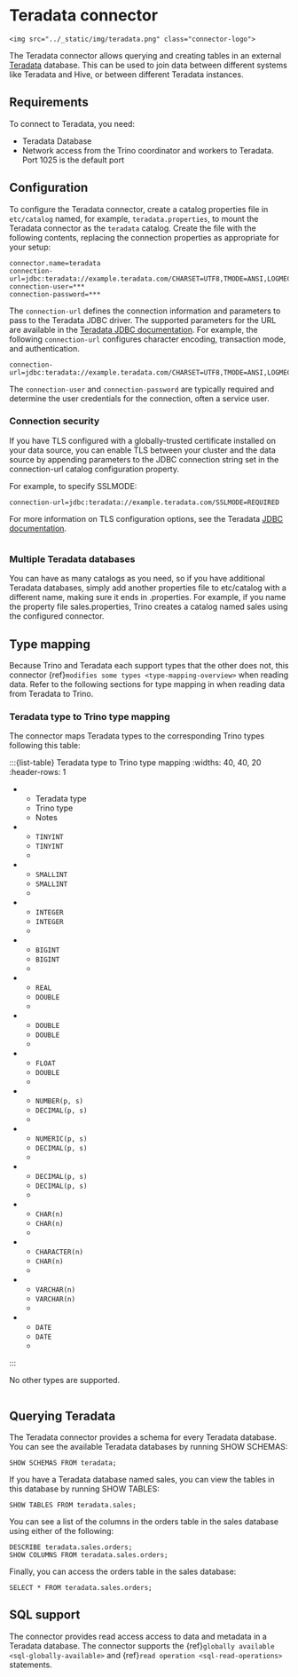 # Teradata connector

```{raw} html
<img src="../_static/img/teradata.png" class="connector-logo">
```

The Teradata connector allows querying and creating tables in an external
[Teradata](https://www.teradata.com/) database. This can be used to join 
data between different systems like Teradata and Hive, or between different Teradata instances.

## Requirements

To connect to Teradata, you need:

- Teradata Database
- Network access from the Trino coordinator and workers to Teradata. Port 
  1025 is the default port

## Configuration

To configure the Teradata connector, create a catalog properties file in
`etc/catalog` named, for example, `teradata.properties`, to mount the Teradata
connector as the `teradata` catalog. Create the file with the following 
contents, replacing the connection properties as appropriate for your setup:

```properties
connector.name=teradata
connection-url=jdbc:teradata://example.teradata.com/CHARSET=UTF8,TMODE=ANSI,LOGMECH=TD2
connection-user=***
connection-password=***
```

The `connection-url` defines the connection information and parameters to pass
to the Teradata JDBC driver. The supported parameters for the URL are 
available in the 
[Teradata JDBC documentation](https://teradata-docs.s3.amazonaws.com/doc/connectivity/jdbc/reference/current/jdbcug_chapter_2.html#BABJIHBJ).
For example, the following `connection-url` configures character encoding, 
transaction mode, and authentication.

```properties
connection-url=jdbc:teradata://example.teradata.com/CHARSET=UTF8,TMODE=ANSI,LOGMECH=TD2
```

The `connection-user` and `connection-password` are typically required and 
determine the user credentials for the connection, often a service user.

### Connection security

If you have TLS configured with a globally-trusted certificate installed on 
your data source, you can enable TLS between your cluster and the data 
source by appending parameters to the JDBC connection string set in the 
connection-url catalog configuration property.

For example, to specify SSLMODE:

```properties
connection-url=jdbc:teradata://example.teradata.com/SSLMODE=REQUIRED
```

For more information on TLS configuration options, see the
Teradata [JDBC documentation](https://teradata-docs.s3.amazonaws.com/doc/connectivity/jdbc/reference/current/jdbcug_chapter_2.html#URL_SSLMODE).

```{include} jdbc-authentication.fragment
```

### Multiple Teradata databases

You can have as many catalogs as you need, so if you have additional Teradata
databases, simply add another properties file to etc/catalog with a different
name, making sure it ends in .properties. 
For example, if you name the property file sales.properties, Trino creates a 
catalog named sales using the configured connector.

## Type mapping

Because Trino and Teradata each support types that the other does not, this
connector {ref}`modifies some types <type-mapping-overview>` when reading data.
Refer to the following sections for type mapping in when reading data from
Teradata to Trino.

### Teradata type to Trino type mapping

The connector maps Teradata types to the corresponding Trino types following
this table:

:::{list-table} Teradata type to Trino type mapping
:widths: 40, 40, 20
:header-rows: 1

* - Teradata type
  - Trino type
  - Notes
* - `TINYINT`
  - `TINYINT`
  -
* - `SMALLINT`
  - `SMALLINT`
  -
* - `INTEGER`
  - `INTEGER`
  -
* - `BIGINT`
  - `BIGINT`
  -
* - `REAL`
  - `DOUBLE`
  -
* - `DOUBLE`
  - `DOUBLE`
  -
* - `FLOAT`
  - `DOUBLE`
  -
* - `NUMBER(p, s)`
  - `DECIMAL(p, s)`
  - 
* - `NUMERIC(p, s)`
  - `DECIMAL(p, s)`
  - 
* - `DECIMAL(p, s)`
  - `DECIMAL(p, s)`
  - 
* - `CHAR(n)`
  - `CHAR(n)`
  -
* - `CHARACTER(n)`
  - `CHAR(n)`
  -
* - `VARCHAR(n)`
  - `VARCHAR(n)`
  - 
* - `DATE`
  - `DATE`
  -
:::

No other types are supported.

```{include} jdbc-type-mapping.fragment
```

## Querying Teradata

The Teradata connector provides a schema for every Teradata database. You can
see the available Teradata databases by running SHOW SCHEMAS:

```
SHOW SCHEMAS FROM teradata;
```

If you have a Teradata database named sales, you can view the tables in this
database by running SHOW TABLES:

```
SHOW TABLES FROM teradata.sales;
```

You can see a list of the columns in the orders table in the sales database
using either of the following:

```
DESCRIBE teradata.sales.orders;
SHOW COLUMNS FROM teradata.sales.orders;
```

Finally, you can access the orders table in the sales database:

```
SELECT * FROM teradata.sales.orders;
```

## SQL support

The connector provides read access access to data and metadata in
a Teradata database.  The connector supports the {ref}`globally available
<sql-globally-available>` and {ref}`read operation <sql-read-operations>`
statements.

